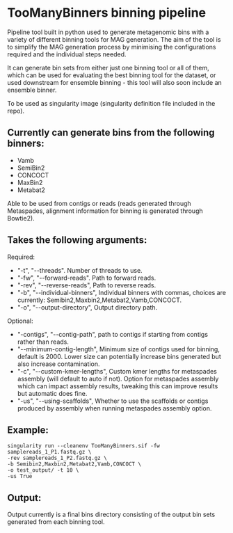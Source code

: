# TooManyBinners binning pipeline


Pipeline tool built in python used to generate metagenomic bins with a variety of different binning tools for MAG generation. The aim of the tool is to simplify the MAG generation process by minimising the configurations required and the individual steps needed. 

It can generate bin sets from either just one binning tool or all of them, which can be used for evaluating the best binning tool for the dataset, or used downstream for ensemble binning - this tool will also soon include an ensemble binner.

To be used as singularity image (singularity definition file included in the repo).


## Currently can generate bins from the following binners:

- Vamb
- SemiBin2
- CONCOCT
- MaxBin2
- Metabat2

Able to be used from contigs or reads (reads generated through Metaspades, alignment information for binning is generated through Bowtie2).


## Takes the following arguments:

Required:
- "-t", "--threads". Number of threads to use.
- "-fw", "--forward-reads". Path to forward reads.
- "-rev", "--reverse-reads", Path to reverse reads.
- "-b", "--individual-binners", Individual binners with commas, choices are currently: Semibin2,Maxbin2,Metabat2,Vamb,CONCOCT.
- "-o", "--output-directory", Output directory path.

Optional:
- "-contigs", "--contig-path", path to contigs if starting from contigs rather than reads.
- "--minimum-contig-length", Minimum size of contigs used for binning, default is 2000. Lower size can potentially increase bins generated but also increase contamination.
- "-c", "--custom-kmer-lengths", Custom kmer lengths for metaspades assembly (will default to auto if not). Option for metaspades assembly which can impact assembly results, tweaking this can improve results but automatic does fine.
- "-us", "--using-scaffolds", Whether to use the scaffolds or contigs produced by assembly when running metaspades assembly option.


## Example:

```
singularity run --cleanenv TooManyBinners.sif -fw samplereads_1_P1.fastq.gz \
-rev samplereads_1_P2.fastq.gz \
-b Semibin2,Maxbin2,Metabat2,Vamb,CONCOCT \
-o test_output/ -t 10 \
-us True
```


## Output:

Output currently is a final bins directory consisting of the output bin sets generated from each binning tool.
